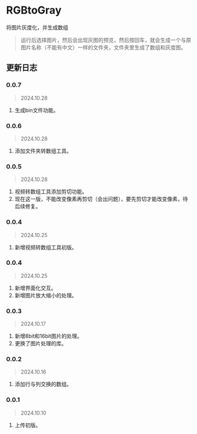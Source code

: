 # RGBtoGray
将图片灰度化，并生成数组
> 运行后选择图片，然后会出现灰图的预览，然后按回车，就会生成一个与原图片名称（不能有中文）一样的文件夹，文件夹里生成了数组和灰度图。

## 更新日志
### 0.0.7
> 2024.10.28
1. 生成bin文件功能。

### 0.0.6
> 2024.10.28
1. 添加文件夹转数组工具。

### 0.0.5
> 2024.10.28
1. 视频转数组工具添加剪切功能。
2. 现在这一版，不能改变像素再剪切（会出问题），要先剪切才能改变像素，待后续修复。

### 0.0.4
> 2024.10.25
1. 新增视频转数组工具初版。

### 0.0.4
> 2024.10.25
1. 新增界面化交互。
2. 新增图片放大缩小的处理。

### 0.0.3
> 2024.10.17
1. 新增8bit和16bit图片的处理。
2. 更换了图片处理的库。

### 0.0.2
> 2024.10.16

1. 添加行与列交换的数组。

### 0.0.1
> 2024.10.10

1. 上传初版。